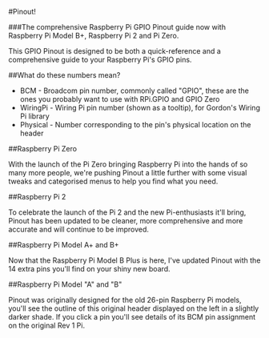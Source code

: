 #Pinout!

###The comprehensive Raspberry Pi GPIO Pinout guide now with Raspberry Pi Model B+, Raspberry Pi 2 and Pi Zero.

This GPIO Pinout is designed to be both a quick-reference and a comprehensive guide to your Raspberry Pi's GPIO pins.

##What do these numbers mean?

* BCM - Broadcom pin number, commonly called "GPIO", these are the ones you probably want to use with RPi.GPIO and GPIO Zero
* WiringPi - Wiring Pi pin number (shown as a tooltip), for Gordon's Wiring Pi library
* Physical - Number corresponding to the pin's physical location on the header

##Raspberry Pi Zero

With the launch of the Pi Zero bringing Raspberry Pi into the hands of so many more people, we're pushing Pinout a little further with some visual tweaks and categorised menus to help you find what you need.

##Raspberry Pi 2

To celebrate the launch of the Pi 2 and the new Pi-enthusiasts it'll bring, Pinout has been updated to be cleaner, more comprehensive and more accurate and will continue to be improved.

##Raspberry Pi Model A+ and B+

Now that the Raspberry Pi Model B Plus is here, I've updated Pinout with the 14 extra pins you'll find on your shiny new board.

##Raspberry Pi Model "A" and "B"

Pinout was originally designed for the old 26-pin Raspberry Pi models, you'll see the outline of this original header displayed on the left in a slightly darker shade. If you click a pin you'll see details of its BCM pin assignment on the original Rev 1 Pi.
